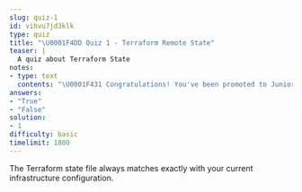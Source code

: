 ```yaml
---
slug: quiz-1
id: vihvu7jd3klk
type: quiz
title: "\U0001F4DD Quiz 1 - Terraform Remote State"
teaser: |
  A quiz about Terraform State
notes:
- type: text
  contents: "\U0001F431 Congratulations! You've been promoted to Junior Admin.\n"
answers:
- "True"
- "False"
solution:
- 1
difficulty: basic
timelimit: 1800
---
```

The Terraform state file always matches exactly with your current infrastructure configuration.
